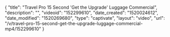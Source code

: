 {
    "title": "Travel Pro 15 Second 'Get the Upgrade' Luggage Commercial",
    "description": "",
    "videoid": "152299610",
    "date_created": "1520024612",
    "date_modified": "1520269680",
    "type": "captivate",
    "layout": "video",
    "url": "\/v\/travel-pro-15-second-get-the-upgrade-luggage-commercial-mp4\/152299610"
}